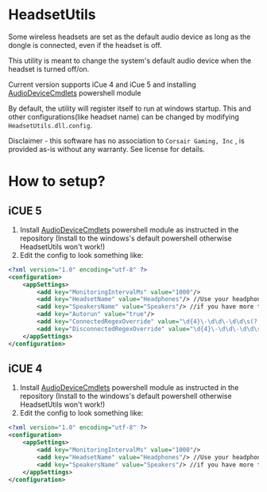 # HeadsetUtils
Some wireless headsets are set as the default audio device as long as the dongle is connected, even if the headset is off.

This utility is meant to change the system's default audio device when the headset is turned off/on.

Current version supports iCue 4 and iCue 5 and installing [AudioDeviceCmdlets](https://github.com/frgnca/AudioDeviceCmdlets) powershell module

By default, the utility will register itself to run at windows startup. This and other configurations(like headset name) can be changed by modifying `HeadsetUtils.dll.config`.

Disclaimer - this software has no association to `Corsair Gaming, Inc` , is provided as-is without any warranty. See license for details.

# How to setup?

## iCUE 5
1. Install [AudioDeviceCmdlets](https://github.com/frgnca/AudioDeviceCmdlets) powershell module as instructed in the repository (Install to the windows's default powershell otherwise HeadsetUtils won't work!)
2. Edit the config to look something like: 
```xml
<?xml version="1.0" encoding="utf-8" ?>
<configuration>
	<appSettings>
		<add key="MonitoringIntervalMs" value="1000"/>
		<add key="HeadsetName" value="Headphones"/> //Use your headphone's name
		<add key="SpeakersName" value="Speakers"/> //if you have more than one device named "Speakers"(for example if you use steam remote play you might heve a device named "Steam Streaming Speakers", which will too show up in the command output), then use the full name of the device as reported by get-audiodevice -list | where Type -eq 'Playback' in powershell
		<add key="Autorun" value="true"/>
		<add key="ConnectedRegexOverride" value="\d{4}\-\d\d\-\d\d\s(?:\d\d\:)*\d\d.\d+ I cue\.dev\.connection_proxy: .?(\w*).? Disconnected -> (?:Wireless|Direct)"/> //this is a "device connected" regex override for iCUE 5
		<add key="DisconnectedRegexOverride" value="\d{4}\-\d\d\-\d\d\s(?:\d\d\:)*\d\d.\d+ I cue\.dev\.connection_proxy: .?(\w*).? (?:Wireless|Direct) -> Disconnected"/> //this is a "device disconnected" regex override for iCUE 5
	</appSettings>
</configuration>
```

## iCUE 4
1. Install [AudioDeviceCmdlets](https://github.com/frgnca/AudioDeviceCmdlets) powershell module as instructed in the repository (Install to the windows's default powershell otherwise HeadsetUtils won't work!)
2. Edit the config to look something like: 
```xml
<?xml version="1.0" encoding="utf-8" ?>
<configuration>
	<appSettings>
		<add key="MonitoringIntervalMs" value="1000"/>
		<add key="HeadsetName" value="Headphones"/> //Use your headphone's name
		<add key="SpeakersName" value="Speakers"/> //if you have more than one device named "Speakers"(for example if you use steam remote play you might heve a device named "Steam Streaming Speakers", which will too show up in the command output), then use the full name of the desired device as reported by get-audiodevice -list | where Type -eq 'Playback' in powershell
	</appSettings>
</configuration>
```